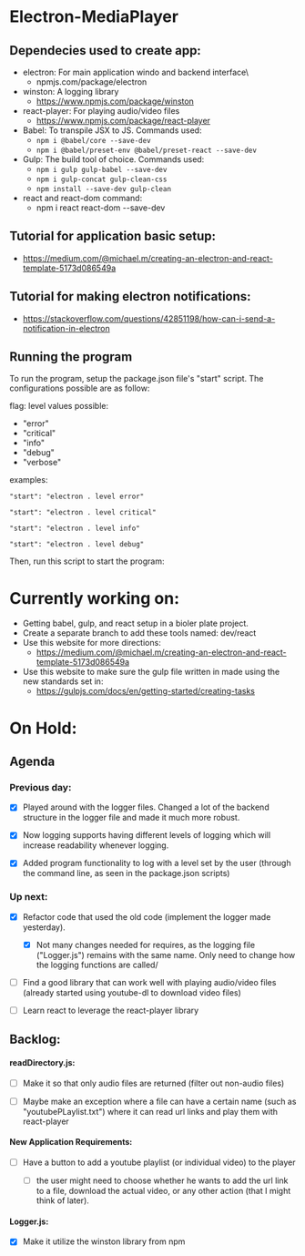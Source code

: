# Electron-MediaPlayer

## Dependecies used to create app:
- electron: For main application windo and backend interface\
  - npmjs.com/package/electron
- winston: A logging library
  - https://www.npmjs.com/package/winston
- react-player: For playing audio/video files
  - https://www.npmjs.com/package/react-player
- Babel: To transpile JSX to JS. Commands used:
  - ```npm i @babel/core --save-dev```
  - ```npm i @babel/preset-env @babel/preset-react --save-dev```
- Gulp: The build tool of choice. Commands used:
  - ```npm i gulp gulp-babel --save-dev```
  - ```npm i gulp-concat gulp-clean-css```
  - ```npm install --save-dev gulp-clean```
- react and react-dom command:
  - npm i react react-dom --save-dev


## Tutorial for application basic setup: 
- https://medium.com/@michael.m/creating-an-electron-and-react-template-5173d086549a

## Tutorial for making electron notifications: 
- https://stackoverflow.com/questions/42851198/how-can-i-send-a-notification-in-electron


## Running the program

To run the program, setup the package.json file's "start" script. The configurations possible are as follow:

flag: level
values possible:

- "error"
- "critical"
- "info"
- "debug"
- "verbose" 

examples:

```
"start": "electron . level error"

"start": "electron . level critical"

"start": "electron . level info"

"start": "electron . level debug"
```

Then, run this script to start the program:


# Currently working on: 
- Getting babel, gulp, and react setup in a bioler plate project. 
- Create a separate branch to add these tools named: dev/react
- Use this website for more directions:
  - https://medium.com/@michael.m/creating-an-electron-and-react-template-5173d086549a
- Use this website to make sure the gulp file written in made using the new standards set in: 
  - https://gulpjs.com/docs/en/getting-started/creating-tasks


# On Hold:
## Agenda

### Previous day:

- [x] Played around with the logger files. Changed a lot of the backend structure in the logger file and made it much more robust. 
- [x] Now logging supports having different levels of logging which will increase readability whenever logging. 
- [x] Added program functionality to log with a level set by the user (through the command line, as seen in the package.json scripts) 


### Up next:

- [x] Refactor code that used the old code (implement the logger made yesterday). 
  - [x] Not many changes needed for requires, as the logging file ("Logger.js") remains with the same name. Only need to change how the logging functions are called/
- [ ] Find a good library that can work well with playing audio/video files (already started using youtube-dl to download video files)
- [ ] Learn react to leverage the react-player library 



## Backlog:

#### readDirectory.js:
- [ ] Make it so that only audio files are returned (filter out non-audio files)
- [ ] Maybe make an exception where a file can have a certain name (such as "youtubePLaylist.txt") where it can read url links and play them with react-player


#### New Application Requirements:
- [ ] Have a button to add a youtube playlist (or individual video) to the player
  -[ ] the user might need to choose whether he wants to add the url link to a file, download the actual video, or any other action (that I might think of later).


#### Logger.js:
- [x] Make it utilize the winston library from npm
